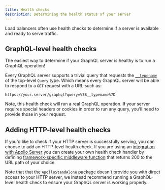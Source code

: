 ```yaml
---
title: Health checks
description: Determining the health status of your server
---
```


Load balancers often use health checks to determine if a server is available and ready to serve traffic.

## GraphQL-level health checks

The easiest way to determine if your GraphQL server is healthy is to run a GraphQL operation!

Every GraphQL server supports a trivial query that requests the [`__typename`](https://www.apollographql.com/docs/apollo-server/schema/schema/#the-__typename-field) of the top-level `Query` type.  Which means every GraphQL server will be able to respond to a `GET` request with a URL such as:

```
https://your.server/graphql?query=%7B__typename%7D
```

Note, this health check will run a real GraphQL operation. If your server requires special headers or cookies in order to run any query, you'll need to provide those in your request.
## Adding HTTP-level health checks

If you'd like to check if your HTTP server is successfully serving, you can choose to add an HTTP-level health check. If you are using an [integration with Apollo Server](http://localhost:8000/integrations/middleware/) you can create your own health check handler by defining [framework-specific middleware function](../api/apollo-server/#framework-specific-middleware-function) that returns 200 to the URL path of your choice.

Note that that the [`ApolloStandAlone` package](LINKHERE) doesn't provide you with direct access to your HTTP server, we instead recommend running a GraphQL-level health check to ensure your GraphQL server is working properly.

<!-- ## HTTP-level health checks

Apollo Server also supports a simple HTTP-level health check. This is enabled by default and is served at the URL path `/.well-known/apollo/server-health`. This returns the 200 status code if the HTTP server is successfully serving. It does not invoke any of the GraphQL execution machinery. This means it may be better for your needs if your server's [context function](../data/resolvers/#the-context-argument) requires you to be logged in, but it may be worse for your needs if you want your health check to test that your server's context function runs successfully. -->

<!-- ### In the batteries-included `apollo-server` package

The batteries-included `apollo-server` package doesn't provide you with direct access to your HTTP server, so we provide a few knobs to let you adjust the HTTP-level health check.

You can pass a string `healthCheckPath` to the `ApolloServer` constructor to change the URL where the health check is served. You can also pass `healthCheckPath: null` to disable the health check.

If you'd like the health check to do more than just "always return success", you can pass an async function `onHealthCheck` function to the `ApolloServer` constructor. If defined, this `onHealthCheck` async function should return if the server is deemed _ready_ or `throw` if there is an error. Returning (resolving the `Promise`) will result in an HTTP status code of 200, which is generally desired by most health-check tooling (e.g. Kubernetes, AWS, etc.), while `throw`ing (rejecting the `Promise`) will result in an HTTP status code of 503.

```js{10-17}
import { ApolloServer, gql } from 'apollo-server';

// Undefined for brevity.
const typeDefs = gql``;
const resolvers = {};

const server = new ApolloServer({
  typeDefs,
  resolvers,
  async onHealthCheck() {
    if (everythingLooksHealthy()) {
      return;
    } else {
      throw new Error('...');
    }
  },
});

server.listen().then(({ url }) => {
  console.log(`🚀 Server ready at ${url}`);
  console.log(
    `Try your health check at: ${url}.well-known/apollo/server-health`,
  );
});
```

Note that the `healthCheckPath` and `onHealthCheck`  options are *only* accepted by the batteries-include `apollo-server` constructor, not by other framework integration packages.

### In framework integration packages

Like `apollo-server`, framework integration packages like `apollo-server-express` and `apollo-server-lambda` also serve a health check at the URL path `/.well-known/apollo/server-health` by default. Customizing this health check is done in the [framework-specific middleware function](../api/apollo-server/#framework-specific-middleware-function) such as `applyMiddleware` or `createHandler` rather than in the `ApolloServer` constructor.

To disable serving the health check endpoint, pass `disableHealthCheck: true` to the framework-specific middleware function.

These packages also support an `onHealthCheck` function like `apollo-server`; this function is passed to the framework-specific middleware function rather than to the `ApolloServer` constructor. If you're using `apollo-server-azure-functions` (which doesn't provide a general way to customize its HTTP serving behavior), this option may be helpful. For other integrations such as `apollo-server-express`, we don't recommend that you customize the health check via Apollo. Since you're already setting up your web framework, if you need to customize the behavior of the health check then it is probably more straightforward to simple define a health check handler yourself directly in your web framework (and pass `disableHealthCheck: true` to disable Apollo Server's health check). A future major version of Apollo Server may change the health check feature to be specific to the "batteries-included" `apollo-server` package rather than part of all framework integration packages. For similar reasons, you can't customize the health check path in framework integration packages; just disable the built-in health check and add your own at your preferred path. -->
